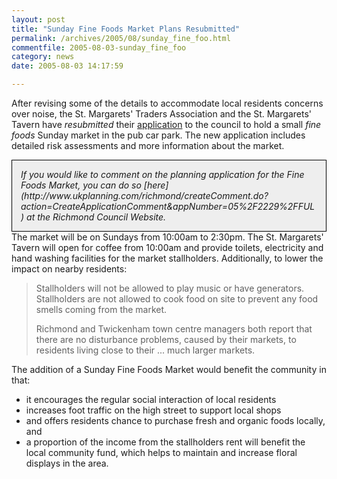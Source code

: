 ```yaml
---
layout: post
title: "Sunday Fine Foods Market Plans Resubmitted"
permalink: /archives/2005/08/sunday_fine_foo.html
commentfile: 2005-08-03-sunday_fine_foo
category: news
date: 2005-08-03 14:17:59

---
```


After revising some of the details to accommodate local residents concerns over noise, the St. Margarets' Traders Association and the St. Margarets' Tavern have *resubmitted* their [application](http://www.ukplanning.com/richmond/showCaseFile.do?councilName=London+Borough+of+Richmond+upon+Thames&appNumber=05%2F2229%2FFUL) to the council to hold a small *fine foods* Sunday market in the pub car park. The new application includes detailed risk assessments and more information about the market.

<div markdown="1" style="background: #eee; border: 1px solid #000; padding: 1em;">
<em>If you would like to comment on the planning application for the Fine Foods Market, you can do so [here](http://www.ukplanning.com/richmond/createComment.do?action=CreateApplicationComment&appNumber=05%2F2229%2FFUL) at the Richmond Council Website.</em>

</div>
The market will be on Sundays from 10:00am to 2:30pm. The St. Margarets' Tavern will open for coffee from 10:00am and provide toilets, electricity and hand washing facilities for the market stallholders. Additionally, to lower the impact on nearby residents:

> Stallholders will not be allowed to play music or have generators. Stallholders are not allowed to cook food on site to prevent any food smells coming from the market.
> 
>  Richmond and Twickenham town centre managers both report that there are no disturbance problems, caused by their markets, to residents living close to their ... much larger markets.
> 
 The addition of a Sunday Fine Foods Market would benefit the community in that:

-   it encourages the regular social interaction of local residents
-   increases foot traffic on the high street to support local shops
-   and offers residents chance to purchase fresh and organic foods locally, and
-   a proportion of the income from the stallholders rent will benefit the local community fund, which helps to maintain and increase floral displays in the area.
